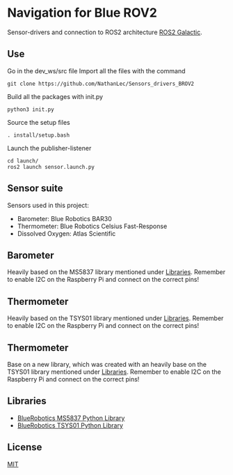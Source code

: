 # Navigation for Blue ROV2

Sensor-drivers and connection to ROS2 architecture [ROS2 Galactic](https://docs.ros.org/en/ros2_documentation/galactic/index.html).

## Use

Go in the dev_ws/src file
Import all the files with the command

	git clone https://github.com/NathanLec/Sensors_drivers_BROV2

Build all the packages with init.py

	python3 init.py
	
Source the setup files

	. install/setup.bash
	
Launch the publisher-listener

	cd launch/
	ros2 launch sensor.launch.py

## Sensor suite

Sensors used in this project:

* Barometer: Blue Robotics BAR30
* Thermometer: Blue Robotics Celsius Fast-Response
* Dissolved Oxygen: Atlas Scientific

## Barometer

Heavily based on the MS5837 library mentioned under [Libraries](#libraries).
Remember to enable I2C on the Raspberry Pi and connect on the correct pins!

## Thermometer

Heavily based on the TSYS01 library mentioned under [Libraries](#libraries).
Remember to enable I2C on the Raspberry Pi and connect on the correct pins!

## Thermometer

Base on a new library, which was created with an heavily base on the TSYS01 library mentioned under [Libraries](#libraries).
Remember to enable I2C on the Raspberry Pi and connect on the correct pins!

## Libraries

* [BlueRobotics MS5837 Python Library](https://github.com/bluerobotics/ms5837-python)
* [BlueRobotics TSYS01 Python Library](https://github.com/bluerobotics/tsys01-python)


## License
[MIT](https://choosealicense.com/licenses/mit/)
